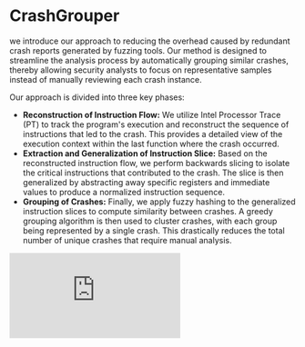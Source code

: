 # CrashGrouper
we introduce our approach to reducing the overhead caused by redundant crash reports generated by fuzzing tools. Our method is designed to streamline the analysis process by automatically grouping similar crashes, thereby allowing security analysts to focus on representative samples instead of manually reviewing each crash instance.

Our approach is divided into three key phases:

- **Reconstruction of Instruction Flow:** We utilize Intel Processor Trace (PT) to track the program's execution and reconstruct the sequence of instructions that led to the crash. This provides a detailed view of the execution context within the last function where the crash occurred.
- **Extraction and Generalization of Instruction Slice:** Based on the reconstructed instruction flow, we perform backwards slicing to isolate the critical instructions that contributed to the crash. The slice is then generalized by abstracting away specific registers and immediate values to produce a normalized instruction sequence.
- **Grouping of Crashes:** Finally, we apply fuzzy hashing to the generalized instruction slices to compute similarity between crashes. A greedy grouping algorithm is then used to cluster crashes, with each group being represented by a single crash. This drastically reduces the total number of unique crashes that require manual analysis.

![framework](https://github.com/thisiscd/CrashGrouper/blob/main/framework.pdf)
